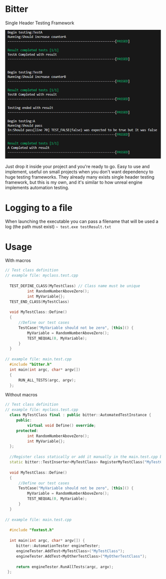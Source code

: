 # Bitter
Single Header Testing Framework

![Alt text](image.png)

Just drop it inside your project and you're ready to go.
Easy to use and implement, useful on small projects when you don't want dependency to huge testing frameworks.
They already many exists single header testing framework, but this is my own, and it's similar to how unreal engine implements automation testing.

# Logging to a file
When launching the executable you can pass a filename that will be used a log (the path must exist)
`~ test.exe testResult.txt`

# Usage

With macros
```cpp
// Test class definition
// example file: myclass.test.cpp

  TEST_DEFINE_CLASS(MyTestClass) // Class name must be unique
          int RandomNumberAboveZero();
          int MyVariable{};
  TEST_END_CLASS(MyTestClass)

  void MyTestClass::Define()
  {
      //Define our test cases
      TestCase("MyVariable should not be zero", [this]() {
          MyVariable = RandomNumberAboveZero();
          TEST_NEQUAL(0, MyVariable);
      }
  }

// example file: main.test.cpp
  #include "bitter.h"
  int main(int argc, char* argv[])
  {
      RUN_ALL_TESTS(argc, argv);
  };
```

Without macros
```cpp
// Test class definition
// example file: myclass.test.cpp
  class MyTestClass final : public bitter::AutomatedTestInstance {
     public:
          virtual void Define() override;
     protected:
          int RandomNumberAboveZero();
          int MyVariable{};
  };

  //Register class statically or add it manually in the main.test.cpp but not both
  static bitter::TestInserter<MyTestClass> RegisterMyTestClass("MyTestClass");

  void MyTestClass::Define()
  {
      //Define our test cases
      TestCase("MyVariable should not be zero", [this]() {
          MyVariable = RandomNumberAboveZero();
          TEST_NEQUAL(0, MyVariable);
      }
  }

// example file: main.test.cpp

  #include "foxtest.h"

  int main(int argc, char* argv[]) {
     bitter::AutomationTester engineTester;
     engineTester.AddTest<MyTestClass>("MyTestClass");
     engineTester.AddTest<MyOtherTestClass>("MyOtherTestClass");

     return engineTester.RunAllTests(argc, argv);
 };
```


